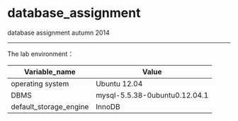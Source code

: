 database_assignment
===================

database assignment autumn 2014


----------


The lab environment：

Variable_name    | Value
-------- | ---
operating system | Ubuntu 12.04
DBMS    | mysql-5.5.38-0ubuntu0.12.04.1
default_storage_engine     | InnoDB
